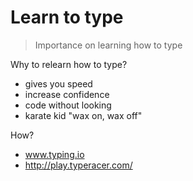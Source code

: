 # Learn to type
> Importance on learning how to type

Why to relearn how to type?
- gives you speed
- increase confidence
- code without looking
- karate kid "wax on, wax off"


How?

- www.typing.io
- http://play.typeracer.com/

